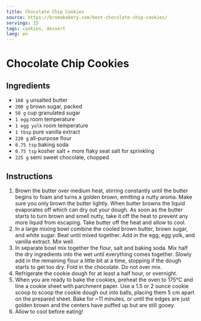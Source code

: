 ```yaml
---
title: Chocolate Chip Cookies
source: https://bromabakery.com/best-chocolate-chip-cookies/
servings: 15
tags: cookies, dessert
lang: en
---
```


# Chocolate Chip Cookies

## Ingredients

- `168 g` unsalted butter
- `200 g` brown sugar, packed
- `50 g` cup granulated sugar
- `1 egg` room temperature
- `1 egg yolk` room temperature
- `1 tbsp` pure vanilla extract
- `220 g` all-purpose flour
- `0.75 tsp` baking soda
- `0.75 tsp` kosher salt + more flaky seat salt for sprinkling
- `225 g` semi sweet chocolate, chopped

## Instructions

1. Brown the butter over medium heat, stirring constantly until the butter begins to foam and turns a golden brown, emitting a nutty aroma. Make sure you only brown the butter lightly. When butter browns the liquid evaporates off which can dry out your dough. As soon as the butter starts to turn brown and smell nutty, take it off the heat to prevent any more liquid from escaping. Take butter off the heat and allow to cool.
1. In a large mixing bowl combine the cooled brown butter, brown sugar, and white sugar. Beat until mixed together. Add in the egg, egg yolk, and vanilla extract. Mix well.
1. In separate bowl mix together the flour, salt and baking soda. Mix half the dry ingredients into the wet until everything comes together. Slowly add in the remaining flour a little bit at a time, stopping if the dough starts to get too dry. Fold in the chocolate. Do not over mix.
1. Refrigerate the cookie dough for at least a half hour, or overnight.
1. When you are ready to bake the cookies, preheat the oven to 175°C and line a cookie sheet with parchment paper. Use a 1.5 or 2 ounce cookie scoop to scoop the cookie dough out into balls, placing them 5 cm apart on the prepared sheet. Bake for ~11 minutes, or until the edges are just golden brown and the centers have puffed up but are still gooey.
1. Allow to cool before eating!

